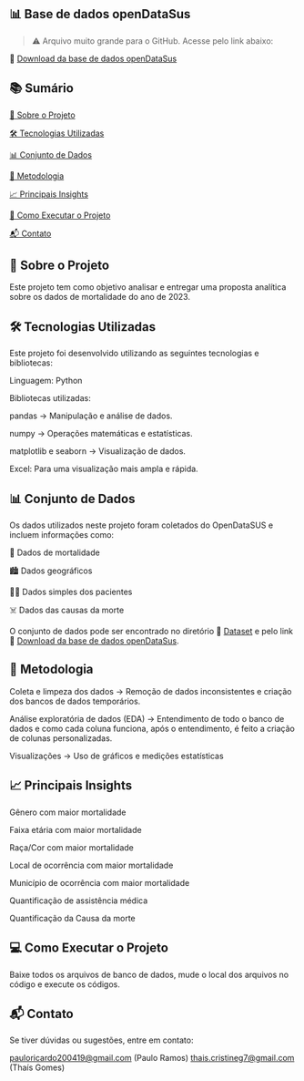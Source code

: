 ## 📊 Base de dados openDataSus

> ⚠️ Arquivo muito grande para o GitHub. Acesse pelo link abaixo:

🔗 [Download da base de dados openDataSus](https://drive.google.com/drive/folders/1kb1suuU1c3t5pp4A-tatdLLpm6ADbPsJ?usp=sharing)

## 📚 Sumário
[📌 Sobre o Projeto](https://github.com/PauloRicardo200419/ProjetoMackenzie#-sobre-o-projeto)

[🛠️ Tecnologias Utilizadas](https://github.com/PauloRicardo200419/ProjetoMackenzie#%EF%B8%8F-tecnologias-utilizadas)

[📊 Conjunto de Dados](https://github.com/PauloRicardo200419/ProjetoMackenzie#-conjunto-de-dados)

[📝 Metodologia](https://github.com/PauloRicardo200419/ProjetoMackenzie#-metodologia)

[📈 Principais Insights](https://github.com/PauloRicardo200419/ProjetoMackenzie#-principais-insights)

[🚀 Como Executar o Projeto](https://github.com/PauloRicardo200419/ProjetoMackenzie#-como-executar-o-projeto)

[📬 Contato](https://github.com/PauloRicardo200419/ProjetoMackenzie#-contato)

## 📌 Sobre o Projeto
Este projeto tem como objetivo analisar e entregar uma proposta analítica sobre os dados de mortalidade do ano de 2023.

## 🛠️ Tecnologias Utilizadas
Este projeto foi desenvolvido utilizando as seguintes tecnologias e bibliotecas:

Linguagem: Python

Bibliotecas utilizadas:

pandas → Manipulação e análise de dados.

numpy → Operações matemáticas e estatísticas.

matplotlib e seaborn → Visualização de dados.

Excel: Para uma visualização mais ampla e rápida.

## 📊 Conjunto de Dados
Os dados utilizados neste projeto foram coletados do OpenDataSUS e incluem informações como:

🏥 Dados de mortalidade

🏙️ Dados geográficos

🧑‍⚕️ Dados simples dos pacientes

☠️ Dados das causas da morte

O conjunto de dados pode ser encontrado no diretório 🔗 [Dataset](https://github.com/PauloRicardo200419/ProjetoMackenzie/tree/main/Dataset) e pelo link 🔗 [Download da base de dados openDataSus](https://drive.google.com/drive/folders/1kb1suuU1c3t5pp4A-tatdLLpm6ADbPsJ?usp=sharing).

## 📝 Metodologia
Coleta e limpeza dos dados → Remoção de dados inconsistentes e criação dos bancos de dados temporários.

Análise exploratória de dados (EDA) → Entendimento de todo o banco de dados e como cada coluna funciona, após o entendimento, é feito a criação de colunas personalizadas.

Visualizações → Uso de gráficos e medições estatísticas

## 📈 Principais Insights
Gênero com maior mortalidade

Faixa etária com maior mortalidade

Raça/Cor com maior mortalidade

Local de ocorrência com maior mortalidade

Município de ocorrência com maior mortalidade

Quantificação de assistência médica

Quantificação da Causa da morte

## 💻 Como Executar o Projeto
Baixe todos os arquivos de banco de dados, mude o local dos arquivos no código e execute os códigos.

## 📬 Contato
Se tiver dúvidas ou sugestões, entre em contato:

pauloricardo200419@gmail.com (Paulo Ramos)
thais.cristineg7@gmail.com (Thaís Gomes)
